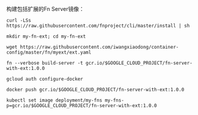 
构建包括扩展的Fn Server镜像：

    curl -LSs https://raw.githubusercontent.com/fnproject/cli/master/install | sh

    mkdir my-fn-ext; cd my-fn-ext
    
    wget https://raw.githubusercontent.com/iwangxiaodong/container-config/master/fn/myext/ext.yaml
   
    fn --verbose build-server -t gcr.io/$GOOGLE_CLOUD_PROJECT/fn-server-with-ext:1.0.0
    
    gcloud auth configure-docker
        
    docker push gcr.io/$GOOGLE_CLOUD_PROJECT/fn-server-with-ext:1.0.0
    
    kubectl set image deployment/my-fns my-fns-p=gcr.io/$GOOGLE_CLOUD_PROJECT/fn-server-with-ext:1.0.0
